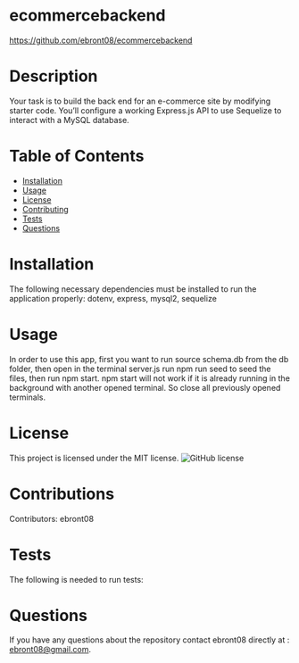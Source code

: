 # ecommercebackend
  https://github.com/ebront08/ecommercebackend
# Description
Your task is to build the back end for an e-commerce site by modifying starter code. You’ll configure a working Express.js API to use Sequelize to interact with a MySQL database.
# Table of Contents 
* [Installation](#installation)
* [Usage](#usage)
* [License](#license)
* [Contributing](#contributing)
* [Tests](#tests)
* [Questions](#questions)
# Installation
The following necessary dependencies must be installed to run the application properly: dotenv, express, mysql2, sequelize
# Usage
In order to use this app, first you want to run source schema.db from the db folder, then open in the terminal server.js run npm run seed to seed the files, then run npm start. npm start will not work if it is already running in the background with another opened terminal. So close all previously opened terminals.
# License
This project is licensed under the MIT license. 
![GitHub license](https://img.shields.io/badge/license-MIT-blue.svg)
# Contributions
​Contributors: ebront08
# Tests
The following is needed to run tests: 
# Questions
If you have any questions about the repository contact ebront08 directly at : ebront08@gmail.com.